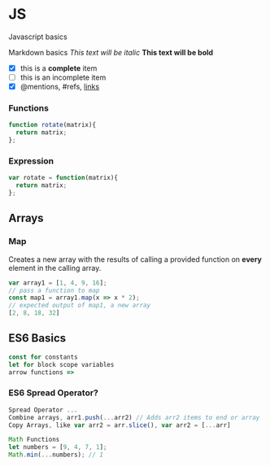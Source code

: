 # JS
Javascript basics

Markdown basics
*This text will be italic*
**This text will be bold**
- [x] this is a **complete** item
- [ ] this is an incomplete item
- [x] @mentions, #refs, [links](http://github.com)

### Functions
```javascript
function rotate(matrix){
  return matrix;
};
```

### Expression
```javascript
var rotate = function(matrix){
  return matrix;
};
``` 

## Arrays
### Map
Creates a new array with the results of calling a provided function on **every** element in the calling array.
```javascript
var array1 = [1, 4, 9, 16];
// pass a function to map
const map1 = array1.map(x => x * 2);
// expected output of map1, a new array
[2, 8, 18, 32]
```

## ES6 Basics
```javascript
const for constants
let for block scope variables
arrow functions =>
```
### ES6 Spread Operator?
```javascript
Spread Operator ...
Combine arrays, arr1.push(...arr2) // Adds arr2 items to end or array
Copy Arrays, like var arr2 = arr.slice(), var arr2 = [...arr]
```
```javascript
Math Functions
let numbers = [9, 4, 7, 1];
Math.min(...numbers); // 1
```
